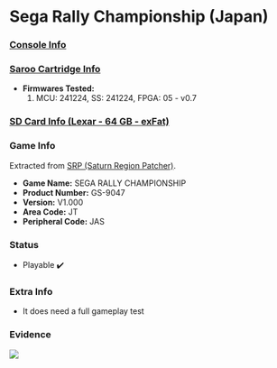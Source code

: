 # Sega Rally Championship (Japan)

### [Console Info](../../../../Info/Consoles/VA13/README.md)

### [Saroo Cartridge Info](../../../../Info/Cartridges/GuangzhouSanStarOnlineShop/1.6/README.md)

- <b>Firmwares Tested:</b>
  1. MCU: 241224, SS: 241224, FPGA: 05 - v0.7

### [SD Card Info (Lexar - 64 GB - exFat)](../../../../Info/SdCards/Lexar/64GB/exfat/README.md)

### Game Info

Extracted from [SRP (Saturn Region Patcher)](https://segaxtreme.net/resources/saturn-region-patcher.81/download).

- <b>Game Name:</b> SEGA RALLY CHAMPIONSHIP
- <b>Product Number:</b> GS-9047
- <b>Version:</b> V1.000
- <b>Area Code:</b> JT
- <b>Peripheral Code:</b> JAS

### Status

- Playable :heavy_check_mark:

### Extra Info

- It does need a full gameplay test

### Evidence

[![](https://img.youtube.com/vi/cpIha3k5jMA/0.jpg)](https://www.youtube.com/watch?v=cpIha3k5jMA)
